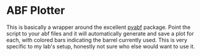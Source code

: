 # ABF Plotter
This is basically a wrapper around the excellent
[pyabf](https://github.com/swharden/pyABF) package. Point the script to your
abf files and it will automatically generate and save a plot for each, with
colored bars indicating the barrel currently used. This is very specific to
my lab's setup, honestly not sure who else would want to use it.
